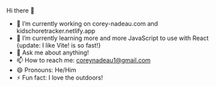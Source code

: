  Hi there 👋


- 🔭 I’m currently working on corey-nadeau.com and kidschoretracker.netlify.app
- 🌱 I’m currently learning more and more JavaScript to use with React {update: I like Vite! is so fast!}
- 💬 Ask me about anything!
- 📫 How to reach me: coreynadeau1@gmail.com
- 😄 Pronouns: He/Him
- ⚡ Fun fact: I love the outdoors!

